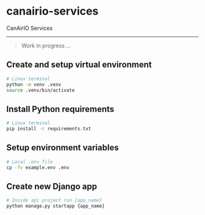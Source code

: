 # canairio-services
CanAirIO Services

---

> Work in progress ...

## Create and setup virtual environment

```bash
# Linux terminal
python -m venv .venv
source .venv/bin/activate
```

## Install Python requirements

```bash
# Linux terminal
pip install -r requirements.txt
```

## Setup environment variables

```bash
# Local .env file
cp -fv example.env .env
```

## Create new Django app

```bash
# Inside api project run {app_name}
python manage.py startapp {app_name}
```
